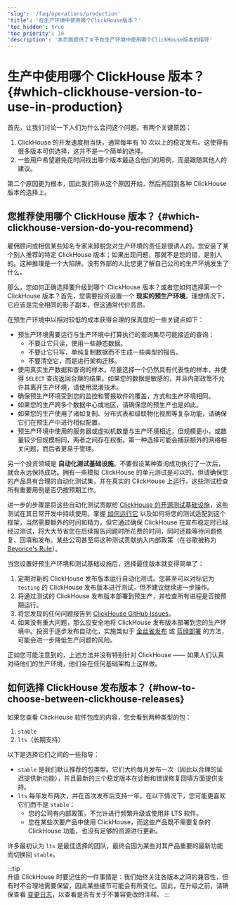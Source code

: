 ```yaml
---
'slug': '/faq/operations/production'
'title': '在生产环境中使用哪个ClickHouse版本？'
'toc_hidden': true
'toc_priority': 10
'description': '本页面提供了关于在生产环境中使用哪个ClickHouse版本的指导'
---
```





# 生产中使用哪个 ClickHouse 版本？ {#which-clickhouse-version-to-use-in-production}

首先，让我们讨论一下人们为什么会问这个问题。有两个关键原因：

1.  ClickHouse 的开发速度相当快，通常每年有 10 次以上的稳定发布。这使得有很多版本可供选择，这并不是一个简单的选择。
2.  一些用户希望避免花时间找出哪个版本最适合他们的用例，而是跟随其他人的建议。

第二个原因更为根本，因此我们将从这个原因开始，然后再回到各种 ClickHouse 版本的选择上。

## 您推荐使用哪个 ClickHouse 版本？ {#which-clickhouse-version-do-you-recommend}

雇佣顾问或相信某些知名专家来卸脱您对生产环境的责任是很诱人的。您安装了某个别人推荐的特定 ClickHouse 版本；如果出现问题，那就不是您的错，是别人的。这种推理是一个大陷阱。没有外部的人比您更了解自己公司的生产环境发生了什么。

那么，您如何正确选择要升级到哪个 ClickHouse 版本？或者您如何选择第一个 ClickHouse 版本？首先，您需要投资设置一个 **现实的预生产环境**。理想情况下，它应该是完全相同的影子副本，但这通常代价高昂。

在预生产环境中以相对较低的成本获得合理的保真度的一些关键点如下：

- 预生产环境需要运行与生产环境中打算执行的查询集尽可能接近的查询：
    - 不要让它只读，使用一些静态数据。
    - 不要让它只写，单纯复制数据而不生成一些典型的报告。
    - 不要清空它，而是进行架构迁移。
- 使用真实生产数据和查询的样本。尽量选择一个仍然具有代表性的样本，并使得 `SELECT` 查询返回合理的结果。如果您的数据是敏感的，并且内部政策不允许其离开生产环境，请使用混淆技术。
- 确保预生产环境受到您的监控和警报软件的覆盖，方式和生产环境相同。
- 如果您的生产跨多个数据中心或地区，请确保您的预生产也是如此。
- 如果您的生产使用了诸如复制、分布式表和级联物化视图等复杂功能，请确保它们在预生产中进行相似配置。
- 预生产环境中使用的服务器或虚拟机数量与生产环境相近，但规模更小，或数量较少但规模相同，两者之间存在权衡。第一种选择可能会捕获额外的网络相关问题，而后者更易于管理。

另一个投资领域是 **自动化测试基础设施**。不要假设某种查询成功执行了一次后，就会永远保持成功。拥有一些模拟 ClickHouse 的单元测试是可以的，但请确保您的产品具有合理的自动化测试集，并在真实的 ClickHouse 上运行，这些测试检查所有重要用例是否仍按预期工作。

进一步的步骤是将这些自动化测试贡献给 [ClickHouse 的开源测试基础设施](https://github.com/ClickHouse/ClickHouse/tree/master/tests)，这些测试在其日常开发中持续使用。掌握 [如何运行它](../../development/tests.md) 以及如何将您的测试适配到这个框架，当然需要额外的时间和精力，但它通过确保 ClickHouse 在宣布稳定时已经经过测试，将大大节省您在后续报告问题时所花费的时间，同时还能等待问题修复、回填和发布。某些公司甚至将这种测试贡献纳入内部政策（在谷歌被称为 [Beyonce's Rule](https://www.oreilly.com/library/view/software-engineering-at/9781492082781/ch01.html#policies_that_scale_well)）。

当您设置好预生产环境和测试基础设施后，选择最佳版本就变得简单了：

1.  定期对新的 ClickHouse 发布版本运行自动化测试。您甚至可以对标记为 `testing` 的 ClickHouse 发布版本进行测试，但不建议继续进一步操作。
2.  将通过测试的 ClickHouse 发布版本部署到预生产，并检查所有进程是否按预期运行。
3.  将您发现的任何问题报告到 [ClickHouse GitHub Issues](https://github.com/ClickHouse/ClickHouse/issues)。
4.  如果没有重大问题，那么应安全地将 ClickHouse 发布版本部署到您的生产环境中。投资于逐步发布自动化，实施类似于 [金丝雀发布](https://martinfowler.com/bliki/CanaryRelease.html) 或 [蓝绿部署](https://martinfowler.com/bliki/BlueGreenDeployment.html) 的方法，可能会进一步降低生产问题的风险。

正如您可能注意到的，上述方法并没有特别针对 ClickHouse —— 如果人们认真对待他们的生产环境，他们会在任何基础架构上这样做。

## 如何选择 ClickHouse 发布版本？ {#how-to-choose-between-clickhouse-releases}

如果您查看 ClickHouse 软件包库的内容，您会看到两种类型的包：

1.  `stable`
2.  `lts`（长期支持）

以下是选择它们之间的一些指导：

- `stable` 是我们默认推荐的包类型。它们大约每月发布一次（因此以合理的延迟提供新功能），并且最新的三个稳定版本在诊断和错误修复回填方面提供支持。
- `lts` 每年发布两次，并在首次发布后支持一年。在以下情况下，您可能更喜欢它们而不是 `stable`：
    - 您的公司有内部政策，不允许进行频繁升级或使用非 LTS 软件。
    - 您在某些次要产品中使用 ClickHouse，而这些产品既不需要复杂的 ClickHouse 功能，也没有足够的资源进行更新。

许多最初认为 `lts` 是最佳选择的团队，最终会因为某些对其产品重要的最新功能而切换回 `stable`。

:::tip    
升级 ClickHouse 时要记住的一件事情是：我们始终关注各版本之间的兼容性，但有时不合理地需要保留，因此某些细节可能会有所变化。因此，在升级之前，请确保查看 [变更日志](/whats-new/changelog/index.md)，以查看是否有关于不兼容更改的注释。
:::
